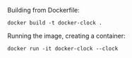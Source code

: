 Building from Dockerfile:
```
docker build -t docker-clock .
```

Running the image, creating a container:
```
docker run -it docker-clock --clock
```

